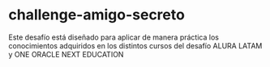 # challenge-amigo-secreto
Este desafío está diseñado para aplicar de manera práctica los conocimientos adquiridos en los distintos cursos del desafío ALURA LATAM y ONE ORACLE NEXT EDUCATION
